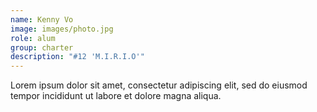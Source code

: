 ```yaml
---
name: Kenny Vo
image: images/photo.jpg
role: alum
group: charter
description: "#12 'M.I.R.I.O'"
---
```


Lorem ipsum dolor sit amet, consectetur adipiscing elit, sed do eiusmod tempor incididunt ut labore et dolore magna aliqua.
